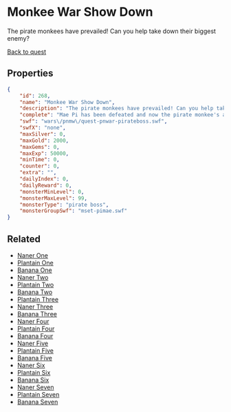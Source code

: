 # Monkee War Show Down

The pirate monkees have prevailed! Can you help take down their biggest enemy?

[Back to quest](../quests.md)

## Properties

```json
{
    "id": 268,
    "name": "Monkee War Show Down",
    "description": "The pirate monkees have prevailed! Can you help take down their biggest enemy?",
    "complete": "Mae Pi has been defeated and now the pirate monkee's are in charge of the Osprey Cove Inn. Pi Mae is also being closely watched by the ninja monkee's.... And after you apologized profusely, the monkee's have let you go.",
    "swf": "wars\/pnmw\/quest-pnwar-pirateboss.swf",
    "swfX": "none",
    "maxSilver": 0,
    "maxGold": 2000,
    "maxGems": 0,
    "maxExp": 50000,
    "minTime": 0,
    "counter": 0,
    "extra": "",
    "dailyIndex": 0,
    "dailyReward": 0,
    "monsterMinLevel": 0,
    "monsterMaxLevel": 99,
    "monsterType": "pirate boss",
    "monsterGroupSwf": "mset-pimae.swf"
}
```

## Related

- [Naner One](../items/1814-naner-one.md)
- [Plantain One](../items/1815-plantain-one.md)
- [Banana One](../items/1816-banana-one.md)
- [Naner Two](../items/1817-naner-two.md)
- [Plantain Two](../items/1818-plantain-two.md)
- [Banana Two](../items/1819-banana-two.md)
- [Plantain Three](../items/1820-plantain-three.md)
- [Naner Three](../items/1821-naner-three.md)
- [Banana Three](../items/1822-banana-three.md)
- [Naner Four](../items/1823-naner-four.md)
- [Plantain Four](../items/1824-plantain-four.md)
- [Banana Four](../items/1825-banana-four.md)
- [Naner Five](../items/1826-naner-five.md)
- [Plantain Five ](../items/1827-plantain-five.md)
- [Banana Five](../items/1828-banana-five.md)
- [Naner Six](../items/1829-naner-six.md)
- [Plantain Six](../items/1830-plantain-six.md)
- [Banana Six](../items/1831-banana-six.md)
- [Naner Seven](../items/1832-naner-seven.md)
- [Plantain Seven](../items/1833-plantain-seven.md)
- [Banana Seven](../items/1834-banana-seven.md)

